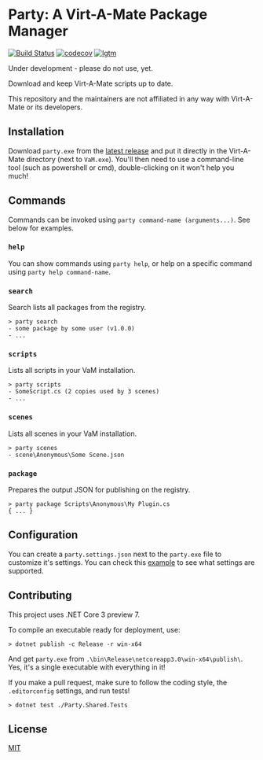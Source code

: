 # Party: A Virt-A-Mate Package Manager

[![Build Status](https://travis-ci.org/vam-community/vam-party.svg?branch=master)](https://travis-ci.org/vam-community/vam-party) [![codecov](https://codecov.io/gh/vam-community/vam-party/branch/master/graph/badge.svg)](https://codecov.io/gh/vam-community/vam-party) [![lgtm](https://img.shields.io/lgtm/alerts/g/vam-community/vam-party)](https://lgtm.com/projects/g/badges/vam-community/vam-party)

Under development - please do not use, yet.

Download and keep Virt-A-Mate scripts up to date.

This repository and the maintainers are not affiliated in any way with Virt-A-Mate or its developers.

## Installation

Download `party.exe` from the [latest release](https://github.com/vam-community/vam-party/releases) and put it directly in the Virt-A-Mate directory (next to `VaM.exe`). You'll then need to use a command-line tool (such as powershell or cmd), double-clicking on it won't help you much!

## Commands

Commands can be invoked using `party command-name (arguments...)`. See below for examples.

### `help`

You can show commands using `party help`, or help on a specific command using `party help command-name`.

### `search`

Search lists all packages from the registry.

    > party search
    - some package by some user (v1.0.0)
    - ...

### `scripts`

Lists all scripts in your VaM installation.

    > party scripts
    - SomeScript.cs (2 copies used by 3 scenes)
    - ...

### `scenes`

Lists all scenes in your VaM installation.

    > party scenes
    - scene\Anonymous\Some Scene.json

### `package`

Prepares the output JSON for publishing on the registry.

    > party package Scripts\Anonymous\My Plugin.cs
    { ... }

## Configuration

You can create a `party.settings.json` next to the `party.exe` file to customize it's settings. You can check this [example](https://github.com/vam-community/vam-party/blob/master/Party.CLI/party.settings.json) to see what settings are supported.

## Contributing

This project uses .NET Core 3 preview 7.

To compile an executable ready for deployment, use:

    > dotnet publish -c Release -r win-x64

And get `party.exe` from `.\bin\Release\netcoreapp3.0\win-x64\publish\`. Yes, it's a single executable with everything in it!

If you make a pull request, make sure to follow the coding style, the `.editorconfig` settings, and run tests!

    > dotnet test ./Party.Shared.Tests

## License

[MIT](./LICENSE.md)
